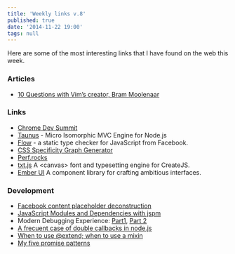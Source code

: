 ```yaml
---
title: 'Weekly links v.8'
published: true
date: '2014-11-22 19:00'
tags: null
---
```

Here are some of the most interesting links that I have found on the web this week.

### Articles

* [10 Questions with Vim’s creator, Bram Moolenaar](http://www.binpress.com/blog/2014/11/19/vim-creator-bram-moolenaar-interview/)

### Links

* [Chrome Dev Summit](https://developer.chrome.com/devsummit/)
* [Taunus](http://taunus.bevacqua.io/) - Micro Isomorphic MVC Engine for Node.js
* [Flow](http://flowtype.org/) - a static type checker for JavaScript from Facebook.
* [CSS Specificity Graph Generator](http://jonassebastianohlsson.com/specificity-graph/)
* [Perf.rocks](http://www.perf.rocks/)
* [txt.js](http://txtjs.com/) A &lt;canvas&gt; font and typesetting engine for CreateJS.
* [Ember UI](http://emberui.com/) A component library for crafting ambitious interfaces.

### Development

* [Facebook content placeholder deconstruction](http://cloudca,on.com/deconstructions/2014/11/15/facebook-content-placeholder-deconstruction.html)
* [JavaScript Modules and Dependencies with jspm](http://javascriptplayground.com/blog/2014/11/js-modules-jspm-systemjs/)
* Modern Debugging Experience: [Part1](http://code.tutsplus.com/tutorials/modern-debugging-experience-part-1--cms-22571), [Part 2](http://code.tutsplus.com/tutorials/modern-debugging-experience-part-2--cms-22584)
* [A frecuent case of double callbacks in node.js](http://joseoncode.com/2013/12/27/case-of-double-callbacks/)
* [When to use @extend; when to use a mixin](http://csswizardry.com/2014/11/when-to-use-extend-when-to-use-a-mixin/)
* [My five promise patterns](https://remysharp.com/2014/11/19/my-five-promise-patterns)
